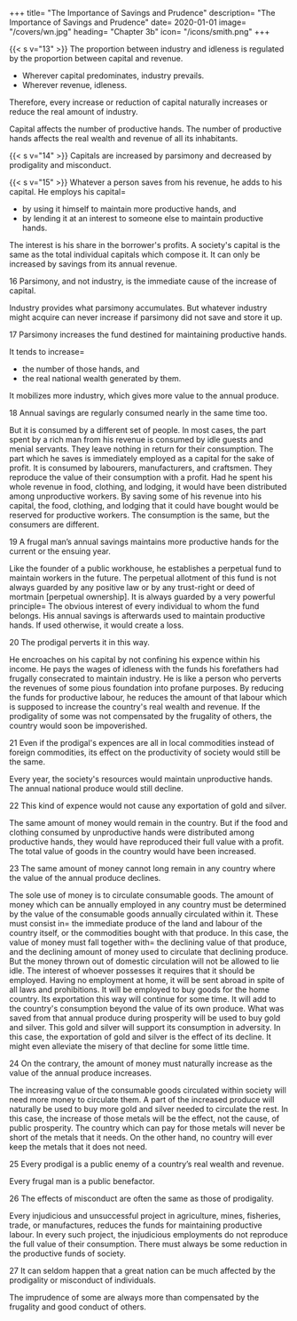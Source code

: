 +++
title=  "The Importance of Savings and Prudence"
description=  "The Importance of Savings and Prudence"
date=  2020-01-01
image=  "/covers/wn.jpg"
heading=  "Chapter 3b"
icon=  "/icons/smith.png"
+++


{{< s v="13" >}} The proportion between industry and idleness is regulated by the proportion between capital and revenue.
- Wherever capital predominates, industry prevails.
- Wherever revenue, idleness.

Therefore, every increase or reduction of capital naturally increases or reduce the real amount of industry.

Capital affects the number of productive hands.
The number of productive hands affects the real wealth and revenue of all its inhabitants.


{{< s v="14" >}} Capitals are increased by parsimony and decreased by prodigality and misconduct.


{{< s v="15" >}} Whatever a person saves from his revenue, he adds to his capital. He employs his capital= 
- by using it himself to maintain more productive hands, and
- by lending it at an interest to someone else to maintain productive hands.

The interest is his share in the borrower's profits.
A society's capital is the same as the total individual capitals which compose it.
    It can only be increased by savings from its annual revenue.

16 Parsimony, and not industry, is the immediate cause of the increase of capital.

Industry provides what parsimony accumulates.
But whatever industry might acquire can never increase if parsimony did not save and store it up.

17 Parsimony increases the fund destined for maintaining productive hands.

It tends to increase= 
- the number of those hands, and
- the real national wealth generated by them.

It mobilizes more industry, which gives more value to the annual produce.

18 Annual savings are regularly consumed nearly in the same time too.

But it is consumed by a different set of people.
In most cases, the part spent by a rich man from his revenue is consumed by idle guests and menial servants.
    They leave nothing in return for their consumption.
    The part which he saves is immediately employed as a capital for the sake of profit.
It is consumed by labourers, manufacturers, and craftsmen.
    They reproduce the value of their consumption with a profit.
Had he spent his whole revenue in food, clothing, and lodging, it would have been distributed among unproductive workers.
By saving some of his revenue into his capital, the food, clothing, and lodging that it could have bought would be reserved for productive workers.
    The consumption is the same, but the consumers are different.

19 A frugal man’s annual savings maintains more productive hands for the current or the ensuing year.

Like the founder of a public workhouse, he establishes a perpetual fund to maintain workers in the future.
The perpetual allotment of this fund is not always guarded by any positive law or by any trust-right or deed of mortmain [perpetual ownership]​.
    It is always guarded by a very powerful principle=  The obvious interest of every individual to whom the fund belongs.
His annual savings is afterwards used to maintain productive hands.
    If used otherwise, it would create a loss.

20 The prodigal perverts it in this way.

He encroaches on his capital by not confining his expence within his income.
He pays the wages of idleness with the funds his forefathers had frugally consecrated to maintain industry.
He is like a person who perverts the revenues of some pious foundation into profane purposes.
By reducing the funds for productive labour, he reduces the amount of that labour which is supposed to increase the country's real wealth and revenue.
If the prodigality of some was not compensated by the frugality of others, the country would soon be impoverished.

21 Even if the prodigal's expences are all in local commodities instead of foreign commodities, its effect on the productivity of society would still be the same.

Every year, the society's resources would maintain unproductive hands.
The annual national produce would still decline.

22 This kind of expence would not cause any exportation of gold and silver.

The same amount of money would remain in the country.
But if the food and clothing consumed by unproductive hands were distributed among productive hands, they would have reproduced their full value with a profit.
    The total value of goods in the country would have been increased.

23 The same amount of money cannot long remain in any country where the value of the annual produce declines.

The sole use of money is to circulate consumable goods.
The amount of money which can be annually employed in any country must be determined by the value of the consumable goods annually circulated within it.
    These must consist in= 
        the immediate produce of the land and labour of the country itself, or
        the commodities bought with that produce.
In this case, the value of money must fall together with= 
    the declining value of that produce, and
    the declining amount of money used to circulate that declining produce.
But the money thrown out of domestic circulation will not be allowed to lie idle.
    The interest of whoever possesses it requires that it should be employed.
    Having no employment at home, it will be sent abroad in spite of all laws and prohibitions.
        It will be employed to buy goods for the home country.
        Its exportation this way will continue for some time.
        It will add to the country's consumption beyond the value of its own produce.
    What was saved from that annual produce during prosperity will be used to buy gold and silver.
        This gold and silver will support its consumption in adversity.
        In this case, the exportation of gold and silver is the effect of its decline.
It might even alleviate the misery of that decline for some little time.

24 On the contrary, the amount of money must naturally increase as the value of the annual produce increases.

The increasing value of the consumable goods circulated within society will need more money to circulate them.
A part of the increased produce will naturally be used to buy more gold and silver needed to circulate the rest.
In this case, the increase of those metals will be the effect, not the cause, of public prosperity.
    The country which can pay for those metals will never be short of the metals that it needs.
    On the other hand, no country will ever keep the metals that it does not need.

25 Every prodigal is a public enemy of a country’s real wealth and revenue.

Every frugal man is a public benefactor.

26 The effects of misconduct are often the same as those of prodigality.

Every injudicious and unsuccessful project in agriculture, mines, fisheries, trade, or manufactures, reduces the funds for maintaining productive labour.
In every such project, the injudicious employments do not reproduce the full value of their consumption.
    There must always be some reduction in the productive funds of society.

27 It can seldom happen that a great nation can be much affected by the prodigality or misconduct of individuals.

The imprudence of some are always more than compensated by the frugality and good conduct of others.

